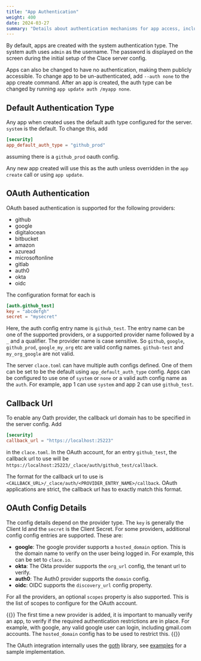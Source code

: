 ```yaml
---
title: "App Authentication"
weight: 400
date: 2024-03-27
summary: "Details about authentication mechanisms for app access, including OAuth based auth"
---
```


By default, apps are created with the system authentication type. The system auth uses `admin` as the username. The password is displayed on the screen during the initial setup of the Clace server config.

Apps can also be changed to have no authentication, making them publicly accessible. To change app to be un-authenticated, add `--auth none` to the app create command. After an app is created, the auth type can be changed by running `app update auth /myapp none`.

## Default Authentication Type

Any app when created uses the default auth type configured for the server. `system` is the default. To change this, add

```toml {filename="clace.toml"}
[security]
app_default_auth_type = "github_prod"
```

assuming there is a `github_prod` oauth config.

Any new app created will use this as the auth unless overridden in the `app create` call or using `app update`.

## OAuth Authentication

OAuth based authentication is supported for the following providers:

- github
- google
- digitalocean
- bitbucket
- amazon
- azuread
- microsoftonline
- gitlab
- auth0
- okta
- oidc

The configuration format for each is

```toml {filename="clace.toml"}
[auth.github_test]
key = "abcdefgh"
secret = "mysecret"
```

Here, the auth config entry name is `github_test`. The entry name can be one of the supported providers, or a supported provider name followed by a `_` and a qualifier. The provider name is case sensitive. So `github`, `google`, `github_prod`, `google_my_org` etc are valid config names. `github-test` and `my_org_google` are not valid.

The server `clace.toml` can have multiple auth configs defined. One of them can be set to be the default using `app_default_auth_type` config. Apps can be configured to use one of `system` or `none` or a valid auth config name as the `auth`. For example, app 1 can use `system` and app 2 can use `github_test`.

## Callback Url

To enable any Oath provider, the callback url domain has to be specified in the server config. Add

```toml {filename="clace.toml"}
[security]
callback_url = "https://localhost:25223"
```

in the `clace.toml`. In the OAuth account, for an entry `github_test`, the callback url to use will be `https://localhost:25223/_clace/auth/github_test/callback`.

The format for the callback url to use is `<CALLBACK_URL>/_clace/auth/<PROVIDER_ENTRY_NAME>/callback`. OAuth applications are strict, the callback url has to exactly match this format.

## OAuth Config Details

The config details depend on the provider type. The `key` is generally the Client Id and the `secret` is the Client Secret. For some providers, additional config config entries are supported. These are:

- **google**: The google provider supports a `hosted_domain` option. This is the domain name to verify on the user being logged in. For example, this can be set to `clace.io`.
- **okta**: The Okta provider supports the `org_url` config, the tenant url to verify.
- **auth0**: The Auth0 provider supports the `domain` config.
- **oidc**: OIDC supports the `discovery_url` config property.

For all the providers, an optional `scopes` property is also supported. This is the list of scopes to configure for the OAuth account.

{{<callout type="warning" >}}
The first time a new provider is added, it is important to manually verify an app, to verify if the required authentication restrictions are in place. For example, with google, any valid google user can login, including gmail.com accounts. The `hosted_domain` config has to be used to restrict this.
{{</callout>}}

The OAuth integration internally uses the [goth](https://github.com/markbates/goth) library, see [examples](https://github.com/markbates/goth/blob/master/examples/main.go) for a sample implementation.
